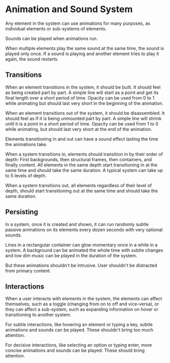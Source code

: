 # Animation and Sound System

Any element in the system can use animations for many purposes, as individual elements
or sub-systems of elements.

Sounds can be played when animations run.

When multiple elements play the same sound at the same time, the sound is played
only once. If a sound is playing and another element tries to play it again,
the sound restarts.

## Transitions

When an element transitions in the system, it should be built. It should
feel as being created part by part. A simple line will start as a point and
get its final length over a short period of time. Opacity can be used from 0 to 1
while animating but should last very short in the beginning of the animation.

When an element transitions out of the system, it should be disassembled. It should
feel as if it is being unmounted part by part. A simple line will shrink until it is a point
in a short period of time. Opacity can be used from 1 to 0 while animating, but
should last very short at the end of the animation.

Elements transitioning in and out can have a sound effect lasting the time the
animations take.

When a system transitions in, elements should transition in by their order of
depth: First backgrounds, then structural frames, then containers, and finally
content. All elements in the same depth start transitioning in at the same time
and should take the same duration. A typical system can take up to 5 levels of
depth.

When a system transitions out, all elements regardless of their level of depth,
should start transitioning out at the same time and should take the same duration.

## Persisting

In a system, once it is created and shown, it can run randomly subtle passive
animations on its elements every dozen seconds with very optional sounds.

Lines in a rectangular container can glow momentary once in a while in a system.
A background can be animated the whole time with subtle changes and low dim music
can be played in the duration of the system.

But these animations shouldn't be intrusive. User shouldn't be distracted from primary
content.

## Interactions

When a user interacts with elements in the system, the elements can affect themselves,
such as a toggle (changing from on to off and vice-versa), or they can affect a sub-system,
such as expanding information on hover or transitioning to another system.

For subtle interactions, like hovering an element or typing a key, subtle animations
and sounds can be played. These shouldn't bring too much attention.

For decisive interactions, like selecting an option or typing enter, more concise
animations and sounds can be played. These should bring attention.
